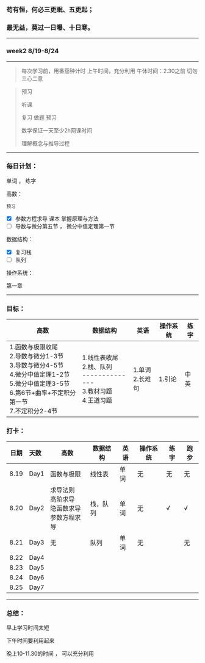 ### 苟有恒，何必三更眠、五更起；

### 最无益，莫过一日曝、十日寒。

---

### week2 8/19-8/24

---

> 每次学习前，用番茄钟计时
> 上午时间，充分利用
> 午休时间：2.30之前
> 切勿三心二意

> 预习
>
> 听课
>
> 复习 做题 预习
>
> 数学保证一天至少2h网课时间
>
> 理解概念与推导过程

---

### 每日计划：

单词  ， 练字

高数：

    预习

* [X] 参数方程求导 课本 掌握原理与方法
* [ ] 导数与微分第五节 ， 微分中值定理第一节

数据结构：

* [X] 复习栈
* [ ] 队列

操作系统：

第一章

---

### 目标：

| 高数                                                                                                                                                                   | 数据结构                                                                         | 英语                 | 操作系统 | 练字       |
| ---------------------------------------------------------------------------------------------------------------------------------------------------------------------- | -------------------------------------------------------------------------------- | -------------------- | -------- | ---------- |
| 1.函数与极限收尾<br />2.导数与微分1-3节<br />3.导数与微分4-5节<br />4.微分中值定理1-2节<br />5.微分中值定理3-5节<br />6.第6节+曲率+不定积分第一节<br />7.不定积分2-4节 | 1.线性表收尾<br />2.栈、队列<br />--------------<br />3.教材习题<br />4.王道习题 | 1.单词<br />2.长难句 | 1.引论   | 中<br />英 |

### 打卡：

| 日期 | 天数 | 高数                                                     | 数据结构 | 英语 | 操作系统 | 练字 | 跑步 |
| ---- | :--- | -------------------------------------------------------- | -------- | ---- | -------- | ---- | ---- |
| 8.19 | Day1 | 函数与极限                                               | 线性表   | 单词 | 无       | 无   | 无   |
| 8.20 | Day2 | 求导法则<br />高阶求导<br />隐函数求导<br />参数方程求导 | 栈，队列 | 单词 | 无       | √   | √   |
| 8.21 | Day3 | 无                                                       | 队列     | 单词 | 无       |      | 无   |
| 8.22 | Day4 |                                                          |          |      |          |      |      |
| 8.23 | Day5 |                                                          |          |      |          |      |      |
| 8.24 | Day6 |                                                          |          |      |          |      |      |
| 8.25 | Day7 |                                                          |          |      |          |      |      |

---

### 总结：

早上学习时间太短

下午时间要利用起来

晚上10-11.30的时间 ， 可以充分利用
